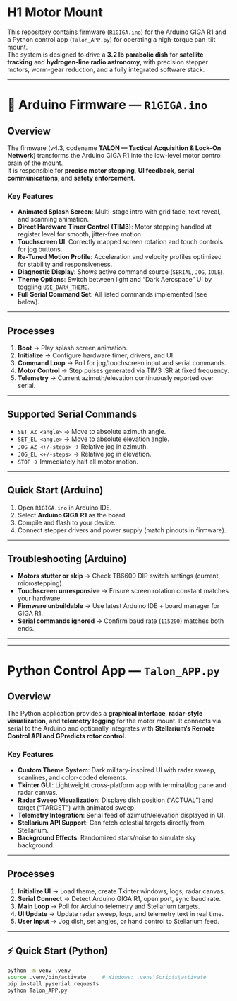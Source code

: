 # H1 Motor Mount

This repository contains firmware (`R1GIGA.ino`) for the Arduino GIGA R1 and a Python control app (`Talon_APP.py`) for operating a high-torque pan-tilt mount.  
The system is designed to drive a **3.2 lb parabolic dish** for **satellite tracking** and **hydrogen-line radio astronomy**, with precision stepper motors, worm-gear reduction, and a fully integrated software stack.

---

# 🔧 Arduino Firmware — `R1GIGA.ino`

##  Overview
The firmware (v4.3, codename **TALON — Tactical Acquisition & Lock-On Network**) transforms the Arduino GIGA R1 into the low-level motor control brain of the mount.  
It is responsible for **precise motor stepping**, **UI feedback**, **serial communications**, and **safety enforcement**.

###  Key Features
- **Animated Splash Screen**: Multi-stage intro with grid fade, text reveal, and scanning animation.  
- **Direct Hardware Timer Control (TIM3)**: Motor stepping handled at register level for smooth, jitter-free motion.  
- **Touchscreen UI**: Correctly mapped screen rotation and touch controls for jog buttons.  
- **Re-Tuned Motion Profile**: Acceleration and velocity profiles optimized for stability and responsiveness.  
- **Diagnostic Display**: Shows active command source (`SERIAL`, `JOG`, `IDLE`).  
- **Theme Options**: Switch between light and “Dark Aerospace” UI by toggling `USE_DARK_THEME`.  
- **Full Serial Command Set**: All listed commands implemented (see below).  

---

##  Processes
1. **Boot** → Play splash screen animation.  
2. **Initialize** → Configure hardware timer, drivers, and UI.  
3. **Command Loop** → Poll for jog/touchscreen input and serial commands.  
4. **Motor Control** → Step pulses generated via TIM3 ISR at fixed frequency.  
5. **Telemetry** → Current azimuth/elevation continuously reported over serial.  

---

##  Supported Serial Commands 
- `SET_AZ <angle>` → Move to absolute azimuth angle.  
- `SET_EL <angle>` → Move to absolute elevation angle.  
- `JOG_AZ <+/-steps>` → Relative jog in azimuth.  
- `JOG_EL <+/-steps>` → Relative jog in elevation.  
- `STOP` → Immediately halt all motor motion.     

---

##  Quick Start (Arduino)
1. Open `R1GIGA.ino` in Arduino IDE.  
2. Select **Arduino GIGA R1** as the board.  
3. Compile and flash to your device.  
4. Connect stepper drivers and power supply (match pinouts in firmware).  

---

##  Troubleshooting (Arduino)
- **Motors stutter or skip** → Check TB6600 DIP switch settings (current, microstepping).  
- **Touchscreen unresponsive** → Ensure screen rotation constant matches your hardware.  
- **Firmware unbuildable** → Use latest Arduino IDE + board manager for GIGA R1.  
- **Serial commands ignored** → Confirm baud rate (`115200`) matches both ends.  

---

---

#  Python Control App — `Talon_APP.py`

##  Overview
The Python application provides a **graphical interface**, **radar-style visualization**, and **telemetry logging** for the motor mount. It connects via serial to the Arduino and optionally integrates with **Stellarium’s Remote Control API and GPredicts rotor control**.

###  Key Features
- **Custom Theme System**: Dark military-inspired UI with radar sweep, scanlines, and color-coded elements.  
- **Tkinter GUI**: Lightweight cross-platform app with terminal/log pane and radar canvas.  
- **Radar Sweep Visualization**: Displays dish position (“ACTUAL”) and target (“TARGET”) with animated sweep.  
- **Telemetry Integration**: Serial feed of azimuth/elevation displayed in UI.  
- **Stellarium API Support**: Can fetch celestial targets directly from Stellarium.  
- **Background Effects**: Randomized stars/noise to simulate sky background.  

---

##  Processes
1. **Initialize UI** → Load theme, create Tkinter windows, logs, radar canvas.  
2. **Serial Connect** → Detect Arduino GIGA R1, open port, sync baud rate.  
3. **Main Loop** → Poll for Arduino telemetry and Stellarium targets.  
4. **UI Update** → Update radar sweep, logs, and telemetry text in real time.  
5. **User Input** → Jog dish, set angles, or hand control to Stellarium feed.  

---

## ⚡ Quick Start (Python)
```bash
python -m venv .venv
source .venv/bin/activate     # Windows: .venv\Scripts\activate
pip install pyserial requests
python Talon_APP.py

